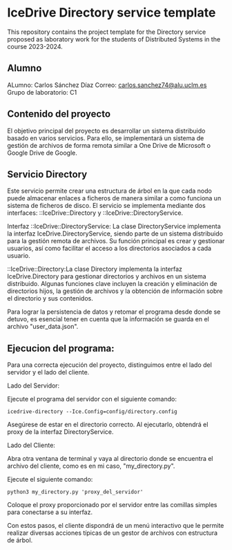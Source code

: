 # IceDrive Directory service template

This repository contains the project template for the Directory service proposed as laboratory work for the students
of Distributed Systems in the course 2023-2024.

## Alumno
ALumno: Carlos Sánchez Díaz
Correo: carlos.sanchez74@alu.uclm.es
Grupo de laboratorio: C1

## Contenido del proyecto

El objetivo principal del proyecto es desarrollar un sistema distribuido basado en varios servicios.
Para ello, se implementará un sistema de gestión de archivos de forma remota similar a One Drive de
Microsoft o Google Drive de Google.

## Servicio Directory
Este servicio permite crear una estructura de árbol en la que cada nodo puede almacenar enlaces a
ficheros de manera similar a como funciona un sistema de ficheros de disco. El servicio se
implementa mediante dos interfaces: ::IceDrive::Directory y ::IceDrive::DirectoryService.

Interfaz ::IceDrive::DirectoryService: La clase DirectoryService implementa la interfaz IceDrive.DirectoryService, siendo parte de un sistema distribuido para la gestión remota de archivos. Su función principal es crear y gestionar usuarios, así como facilitar el acceso a los directorios asociados a cada usuario.

::IceDrive::Directory:La clase Directory implementa la interfaz IceDrive.Directory para gestionar directorios y archivos en un sistema distribuido. Algunas funciones clave incluyen la creación y eliminación de directorios hijos, la gestión de archivos y la obtención de información sobre el directorio y sus contenidos.

Para lograr la persistencia de datos y retomar el programa desde donde se detuvo, es esencial tener en cuenta que la información se guarda en el archivo "user_data.json".

## Ejecucion del programa:
Para una correcta ejecución del proyecto, distinguimos entre el lado del servidor y el lado del cliente.

Lado del Servidor:

Ejecute el programa del servidor con el siguiente comando:

    icedrive-directory --Ice.Config=config/directory.config

Asegúrese de estar en el directorio correcto. Al ejecutarlo, obtendrá el proxy de la interfaz DirectoryService.

Lado del Cliente:

Abra otra ventana de terminal y vaya al directorio donde se encuentra el archivo del cliente, como es en mi caso, "my_directory.py".

Ejecute el siguiente comando:

    python3 my_directory.py 'proxy_del_servidor'

Coloque el proxy proporcionado por el servidor entre las comillas simples para conectarse a su interfaz.

Con estos pasos, el cliente dispondrá de un menú interactivo que le permite realizar diversas acciones típicas de un gestor de archivos con estructura de árbol.

